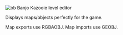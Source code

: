 ![bb](https://user-images.githubusercontent.com/55566323/195241371-32855888-ce8f-479c-866d-a8602bc1c4e1.png)
Banjo Kazooie level editor

Displays maps/objects perfectly for the game.

Map exports use RGBAOBJ.
Map imports use GEOBJ.
